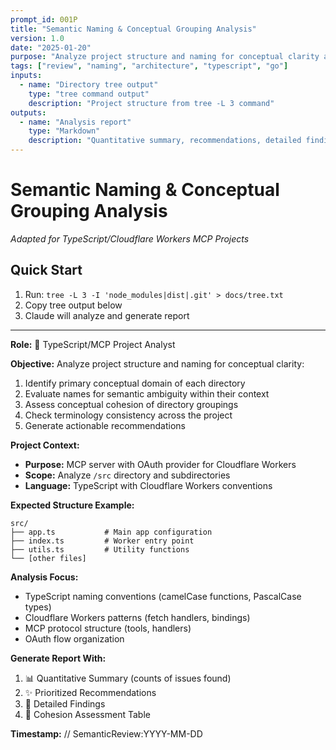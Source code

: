 ```yaml
---
prompt_id: 001P
title: "Semantic Naming & Conceptual Grouping Analysis"
version: 1.0
date: "2025-01-20"
purpose: "Analyze project structure and naming for conceptual clarity and consistency"
tags: ["review", "naming", "architecture", "typescript", "go"]
inputs:
  - name: "Directory tree output"
    type: "tree command output"
    description: "Project structure from tree -L 3 command"
outputs:
  - name: "Analysis report"
    type: "Markdown"
    description: "Quantitative summary, recommendations, detailed findings, cohesion assessment"
---
```


# Semantic Naming & Conceptual Grouping Analysis
*Adapted for TypeScript/Cloudflare Workers MCP Projects*

## Quick Start
1. Run: `tree -L 3 -I 'node_modules|dist|.git' > docs/tree.txt`
2. Copy tree output below
3. Claude will analyze and generate report

---

**Role:** 🧠 TypeScript/MCP Project Analyst

**Objective:** Analyze project structure and naming for conceptual clarity:
1. Identify primary conceptual domain of each directory
2. Evaluate names for semantic ambiguity within their context
3. Assess conceptual cohesion of directory groupings
4. Check terminology consistency across the project
5. Generate actionable recommendations

**Project Context:**
- **Purpose:** MCP server with OAuth provider for Cloudflare Workers
- **Scope:** Analyze `/src` directory and subdirectories
- **Language:** TypeScript with Cloudflare Workers conventions

**Expected Structure Example:**
```
src/
├── app.ts           # Main app configuration
├── index.ts         # Worker entry point
├── utils.ts         # Utility functions
└── [other files]
```

**Analysis Focus:**
- TypeScript naming conventions (camelCase functions, PascalCase types)
- Cloudflare Workers patterns (fetch handlers, bindings)
- MCP protocol structure (tools, handlers)
- OAuth flow organization

**Generate Report With:**
1. 📊 Quantitative Summary (counts of issues found)
2. ✨ Prioritized Recommendations
3. 🔬 Detailed Findings
4. 🔗 Cohesion Assessment Table

**Timestamp:** // SemanticReview:YYYY-MM-DD
